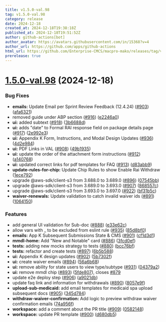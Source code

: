 ```yaml
---
title: v1.5.0-val.98
tag: v1.5.0-val.98
category: release
date: 2024-12-18
created_at: 2024-12-18T19:38:18Z
published_at: 2024-12-18T19:51:52Z
author: github-actions[bot]
author_avatar: https://avatars.githubusercontent.com/in/15368?v=4
author_url: https://github.com/apps/github-actions
html_url: https://github.com/Enterprise-CMCS/macpro-mako/releases/tag/v1.5.0-val.98
prerelease: true
---
```


# [1.5.0-val.98](https://github.com/Enterprise-CMCS/macpro-mako/compare/v1.5.0-val.97...v1.5.0-val.98) (2024-12-18)


### Bug Fixes

* **emails:** Update Email per Sprint Review Feedback (12.4.24) ([#903](https://github.com/Enterprise-CMCS/macpro-mako/issues/903)) ([afa6321](https://github.com/Enterprise-CMCS/macpro-mako/commit/afa63211e10e4a16d108a13343c61fd950ebb55d))
* removed guide under ABP section ([#916](https://github.com/Enterprise-CMCS/macpro-mako/issues/916)) ([e2246a0](https://github.com/Enterprise-CMCS/macpro-mako/commit/e2246a099a16365d7077ba521a97f9657c5a5d91))
* **ui:** added subtext ([#918](https://github.com/Enterprise-CMCS/macpro-mako/issues/918)) ([3b6688d](https://github.com/Enterprise-CMCS/macpro-mako/commit/3b6688d4d07dae5c08ee2de1c5b70cb30085c5dc))
* **ui:** adds "date" to Formal RAI response field on package details page ([#917](https://github.com/Enterprise-CMCS/macpro-mako/issues/917)) ([2e992e3](https://github.com/Enterprise-CMCS/macpro-mako/commit/2e992e362a82c0f8d4e84e557c9d770881228fa8))
* **ui:** Appendix K Form, Instructions, and Modal Design Updates ([#936](https://github.com/Enterprise-CMCS/macpro-mako/issues/936)) ([4d2e984](https://github.com/Enterprise-CMCS/macpro-mako/commit/4d2e984961deabd2695fa174d9aef5dc6ff52ffa))
* **ui:** PDF Links in VAL  ([#908](https://github.com/Enterprise-CMCS/macpro-mako/issues/908)) ([49b1935](https://github.com/Enterprise-CMCS/macpro-mako/commit/49b1935bb6a2b3e1eb36747922cebf19c31fe323))
* **ui:** update the order of the attachment form instructions ([#912](https://github.com/Enterprise-CMCS/macpro-mako/issues/912)) ([a140768](https://github.com/Enterprise-CMCS/macpro-mako/commit/a14076804dab47c8f18be2f356b952416db5fa59))
* **ui:** updated correct links for pdf templates for FAQ ([#913](https://github.com/Enterprise-CMCS/macpro-mako/issues/913)) ([d83abb9](https://github.com/Enterprise-CMCS/macpro-mako/commit/d83abb932635f73d4ceed81b48432103bb4bfa6a))
* **update-rules-for-chip:** Update Chip Rules to show Enable Rai Withdraw ([1ece792](https://github.com/Enterprise-CMCS/macpro-mako/commit/1ece7920a2f76b3045e938c760738cab69613d86))
* upgrade @aws-sdk/client-s3 from 3.688.0 to 3.689.0 ([#896](https://github.com/Enterprise-CMCS/macpro-mako/issues/896)) ([07545bb](https://github.com/Enterprise-CMCS/macpro-mako/commit/07545bb739392fe64f8ff4652b4e89c066626848))
* upgrade @aws-sdk/client-s3 from 3.689.0 to 3.693.0 ([#907](https://github.com/Enterprise-CMCS/macpro-mako/issues/907)) ([868557c](https://github.com/Enterprise-CMCS/macpro-mako/commit/868557c9379240f2eedda7c10f1ebb938b31bbc4))
* upgrade @aws-sdk/client-s3 from 3.693.0 to 3.697.0 ([#922](https://github.com/Enterprise-CMCS/macpro-mako/issues/922)) ([bf31b5c](https://github.com/Enterprise-CMCS/macpro-mako/commit/bf31b5c124a0325959576d9e93e6983bf9b5345a))
* **waiver-renewals:** Update validation to catch invalid waiver ids ([#891](https://github.com/Enterprise-CMCS/macpro-mako/issues/891)) ([1064150](https://github.com/Enterprise-CMCS/macpro-mako/commit/1064150da00588ecc641cddee3eb58b5ac648d94))


### Features

* add general UI validation for Sub-doc ([#888](https://github.com/Enterprise-CMCS/macpro-mako/issues/888)) ([e33e62c](https://github.com/Enterprise-CMCS/macpro-mako/commit/e33e62c339ad78519c2506ea4772373350a3414d))
* allow vars with _ to be excluded from eslint rule ([#935](https://github.com/Enterprise-CMCS/macpro-mako/issues/935)) ([85d8bf0](https://github.com/Enterprise-CMCS/macpro-mako/commit/85d8bf063657870db78ecda8f41943b329fd915c))
* **emails:** App K Subsequent Submissions State & CMS ([#901](https://github.com/Enterprise-CMCS/macpro-mako/issues/901)) ([cf1d3d1](https://github.com/Enterprise-CMCS/macpro-mako/commit/cf1d3d136d9ca4fe975dada5c0d04a0ee3a7b314))
* **mmdl-home:** Add "New and Notable" card ([#886](https://github.com/Enterprise-CMCS/macpro-mako/issues/886)) ([3fcd0ef](https://github.com/Enterprise-CMCS/macpro-mako/commit/3fcd0efca8a0bc847e005893a39ea454d8f4273b))
* **tests:** adding new mocks strategy to tests ([#880](https://github.com/Enterprise-CMCS/macpro-mako/issues/880)) ([bcc76bf](https://github.com/Enterprise-CMCS/macpro-mako/commit/bcc76bf89533695217fa5b9295c58d0d44411eb0))
* **tests:** refactor  and create tests ([#897](https://github.com/Enterprise-CMCS/macpro-mako/issues/897)) ([6b5b588](https://github.com/Enterprise-CMCS/macpro-mako/commit/6b5b588f94de03adcc79434316672aac9953ed63))
* **ui:** Appendix K design updates ([#902](https://github.com/Enterprise-CMCS/macpro-mako/issues/902)) ([5b7302f](https://github.com/Enterprise-CMCS/macpro-mako/commit/5b7302fff316e333b28f0d8e46a1da034f70eeb0))
* **ui:** create waiver emails ([#894](https://github.com/Enterprise-CMCS/macpro-mako/issues/894)) ([56a6b68](https://github.com/Enterprise-CMCS/macpro-mako/commit/56a6b68f07cc442aabd1fda8145383c1f9e0b668))
* **ui:** remove ability for state users to view type/subtype ([#931](https://github.com/Enterprise-CMCS/macpro-mako/issues/931)) ([04379a2](https://github.com/Enterprise-CMCS/macpro-mako/commit/04379a2fe7296839d35d2e04a47df19b0759a618))
* **ui:** remove mmdl chip ([#893](https://github.com/Enterprise-CMCS/macpro-mako/issues/893)) ([5fde807](https://github.com/Enterprise-CMCS/macpro-mako/commit/5fde8071512a25068b43b054bc3116b005252b8d)), closes [#879](https://github.com/Enterprise-CMCS/macpro-mako/issues/879)
* update e2e deploy step ([#906](https://github.com/Enterprise-CMCS/macpro-mako/issues/906)) ([a9021db](https://github.com/Enterprise-CMCS/macpro-mako/commit/a9021db0391cd184d7ad450d04843abc4e2a5fa4))
* update faq link and information for withdrawals ([#890](https://github.com/Enterprise-CMCS/macpro-mako/issues/890)) ([8057e9f](https://github.com/Enterprise-CMCS/macpro-mako/commit/8057e9f7bd59273dc78e29b41ab8ad23d3350515))
* **upload-sub-medicaid:** add email templates for medicaid spa upload subsequent docs ([#905](https://github.com/Enterprise-CMCS/macpro-mako/issues/905)) ([345d784](https://github.com/Enterprise-CMCS/macpro-mako/commit/345d78445894f33139384e1de851ceaead371f90))
* **withdraw-waiver-confirmation:** Add logic to preview withdraw waiver confirmation emails ([74a956f](https://github.com/Enterprise-CMCS/macpro-mako/commit/74a956f964c1c26e8348ec62266dc4d3cfb4d3c5))
* **workspace:** add a comment about the PR title ([#909](https://github.com/Enterprise-CMCS/macpro-mako/issues/909)) ([0582148](https://github.com/Enterprise-CMCS/macpro-mako/commit/0582148284d61b28668e02c1fb16a3b43c6dfabd))
* **workspace:** update PR template ([#900](https://github.com/Enterprise-CMCS/macpro-mako/issues/900)) ([d680db5](https://github.com/Enterprise-CMCS/macpro-mako/commit/d680db53139bfedf8e4ec9178fd0c4811420c5db))




